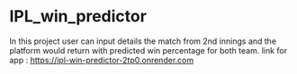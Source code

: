 # IPL_win_predictor
In this project user can input details the match from 2nd innings and the platform would return with predicted win percentage for both team.
link for app : https://ipl-win-predictor-2tp0.onrender.com
